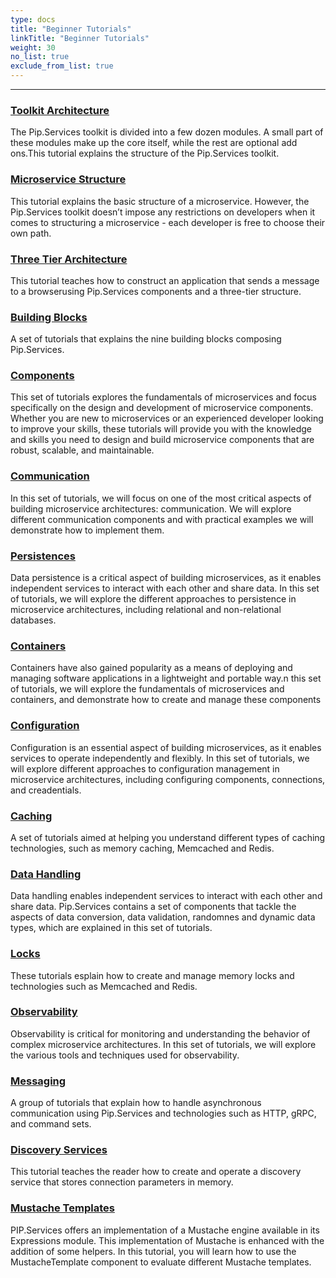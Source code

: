 ```yaml
---
type: docs
title: "Beginner Tutorials"
linkTitle: "Beginner Tutorials" 
weight: 30
no_list: true
exclude_from_list: true
---
```

---

### [Toolkit Architecture](toolkit_architecture)
The Pip.Services toolkit is divided into a few dozen modules. A small part of these modules make up the core itself, while the rest are optional add ons.This tutorial explains the structure of the Pip.Services toolkit.

### [Microservice Structure](microservice_structure)
This tutorial explains the basic structure of a microservice. However, the Pip.Services toolkit doesn’t impose any restrictions on developers when it comes to structuring a microservice - each developer is free to choose their own path. 

### [Three Tier Architecture](three_tier_architecture)
This tutorial teaches how to construct an application that sends a message to a browserusing Pip.Services components and a three-tier structure.

### [Building Blocks](building_blocks)
A set of tutorials that explains the nine building blocks composing Pip.Services.  

### [Components](component)
This set of tutorials explores the fundamentals of microservices and focus specifically on the design and development of microservice components. Whether you are new to microservices or an experienced developer looking to improve your skills, these tutorials will provide you with the knowledge and skills you need to design and build microservice components that are robust, scalable, and maintainable. 

### [Communication](communication)
In this set of tutorials, we will focus on one of the most critical aspects of building microservice architectures: communication.  We will explore different communication components and with practical examples we will demonstrate how to implement them. 

### [Persistences](persistences)
Data persistence is a critical aspect of building microservices, as it enables independent services to interact with each other and share data. In this set of tutorials, we will explore the different approaches to persistence in microservice architectures, including relational and non-relational databases.

### [Containers](containers)
Containers have also gained popularity as a means of deploying and managing software applications in a lightweight and portable way.n this set of tutorials, we will explore the fundamentals of microservices and containers, and demonstrate how to create and manage these components 

### [Configuration](configuration)
Configuration is an essential aspect of building microservices, as it enables services to operate independently and flexibly. In this set of tutorials, we will explore different approaches to configuration management in microservice architectures, including configuring components, connections, and creadentials.

### [Caching](caching)
A set of tutorials aimed at helping you understand different types of caching technologies, such as memory caching, Memcached and Redis.

### [Data Handling]()
Data handling enables independent services to interact with each other and share data. Pip.Services contains a set of components that tackle the aspects of data conversion, data validation, randomnes and dynamic data types, which are explained in this set of tutorials.

### [Locks](locks)
These tutorials esplain how to create and manage memory locks and technologies such as Memcached and Redis.

### [Observability](observability)
Observability is critical for monitoring and understanding the behavior of complex microservice architectures. In this set of tutorials, we will explore the various tools and techniques used for observability.

### [Messaging](messaging)
A group of tutorials that explain  how to handle asynchronous communication using Pip.Services and technologies such as HTTP, gRPC, and command sets.

### [Discovery Services](discovery_services)
This tutorial teaches the reader how to create and operate a discovery service that stores connection parameters in memory.

### [Mustache Templates](mustache_templates)
PIP.Services offers an implementation of a Mustache engine available in its Expressions module. This implementation of Mustache is enhanced with the addition of some helpers. In this tutorial, you will learn how to use the MustacheTemplate component to evaluate different Mustache templates.
